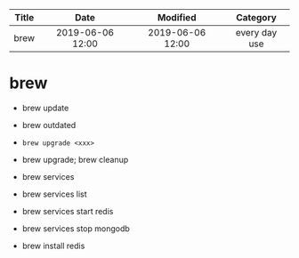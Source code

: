 | Title                | Date             | Modified         | Category          |
|:--------------------:|:----------------:|:----------------:|:-----------------:|
| brew              | 2019-06-06 12:00 | 2019-06-06 12:00 | every day use            |


# brew


- brew update
- brew outdated
- `brew upgrade <xxx>`
- brew upgrade; brew cleanup
- brew services

- brew services list
- brew services start redis
- brew services stop mongodb

- brew install redis
